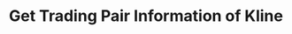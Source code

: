 ---
title: Get Trading Pair Information of Kline
position_number: 15
type: get
description: /az/future/market/v1/public/q/kline
parameters:
    -
        name: symbol
        type: string
        mandatory: true
        default: N/A
        description: Trading pair
        ranges:
    -
        name: interval
        type: string
        mandatory: true
        default: N/A
        description: Time-interval
        ranges: 1m;3m;5m;15m;30m;1h;2h;4h;6h;8h;12h;1d;2d;3d;1w;1M
    -
        name: startTime
        type: integer
        mandatory: false
        default: current time
        description: Start time
        ranges:
    -
        name: endTime
        type: integer
        mandatory: false
        default: current time
        description: End time
        ranges:
    -
        name: limit
        type: integer
        mandatory: false
        default: 500
        description: Limit
        ranges:
content_markdown: Note：This method does not require a signature.
left_code_blocks:
    -
        code_block: "public void getKLine() {\r\n\tString text = HttpUtil.get(URL + \"/data/api/v1/getKLine?market=btc_usdt&type=1min&since=0\");\r\n\tSystem.out.println(text);\r\n}"
        title: Java
        language: java
right_code_blocks:
    - code_block: |-
        {
          "error": {
            "code": "",
            "msg": ""
          },
          "msgInfo": "success",
          "returnCode": 0,
          "result": [
            {
                "s": "btc_usdt",    //Symbol
                "p": "btc_usdt",    //Trading pair
                "t": 1761981840000, //Timestamp
                "o": "110099.8",    //Open price
                "c": "110134.7",    //Close price
                "h": "110134.8",    //Highest price
                "l": "110089.3",    //Lowest price
                "a": "2998",        //Volume
                "v": "33010.77054"  //Turnover
            }
          ]
        }
      title: Response
      language: json
---